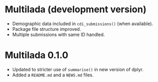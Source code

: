 # Multilada (development version)

* Demographic data included in `cdi_submissions()` (when available).
* Package file structure improved.
* Multiple submissions with same ID handled.

# Multilada 0.1.0

* Updated to stricter use of `summarise()` in new version of dplyr.
* Added a `README.md` and a `NEWS.md` files.
